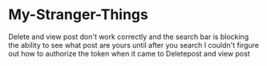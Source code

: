 # My-Stranger-Things
Delete and view post don't work correctly and the search bar is blocking the ability to see what post are yours until after you search 
I couldn't firgure out how to authorize the token when it came to Deletepost and view post 

